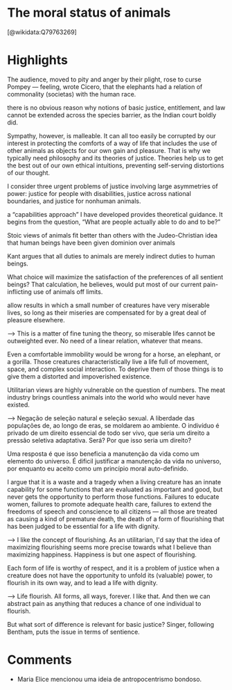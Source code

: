 
The moral status of animals
===========================
  
  [@wikidata:Q79763269]  

# Highlights

The audience, moved to pity and anger by their plight, rose to curse Pompey — feeling, wrote Cicero, that the elephants had a relation of commonality (societas) with the human race.

there is no obvious reason why notions of basic justice, entitlement, and law cannot be extended across the species barrier, as the Indian court boldly did.

Sympathy, however, is malleable. It can all too easily be corrupted by our interest in protecting the comforts of a way of life that includes the use of other animals as objects for our own gain and pleasure. That is why we typically need philosophy and its theories of justice. Theories help us to get the best out of our own ethical intuitions, preventing self-serving distortions of our thought.

I consider three urgent problems of justice involving large asymmetries of power: justice for people with disabilities, justice across national boundaries, and justice for nonhuman animals.

a “capabilities approach” I have developed provides theoretical guidance. It begins from the question, “What are people actually able to do and to be?”

Stoic views of animals fit better than others with the Judeo-Christian idea that human beings have been given dominion over animals

Kant argues that all duties to animals are merely indirect duties to human beings.

What choice will maximize the satisfaction of the preferences of all sentient beings? That calculation, he believes, would put most of our current pain-inflicting use of animals off limits.

allow results in which a small number of creatures have very miserable lives, so long as their miseries are compensated for by a great deal of pleasure elsewhere.

--> This is a matter of fine tuning the theory, so miserable lifes cannot be outweighted ever. 
No need of a linear relation, whatever that means.

Even a comfortable immobility would be wrong for a horse, an elephant, or a gorilla. Those creatures characteristically live a life full of movement, space, and complex social interaction. To deprive them of those things is to give them a distorted and impoverished existence.

Utilitarian views are highly vulnerable on the question of numbers. The meat industry brings countless animals into the world who would never have existed.

--> Negação de seleção natural e seleção sexual. A liberdade das populações de, ao longo de eras, se moldarem ao ambiente. O indivíduo é privado de um direito essencial de todo ser vivo, que seria um direito a pressão seletiva adaptativa. Será? Por que isso seria um direito?

Uma resposta é que isso beneficia a manutenção da vida como um elemento do universo. É dificil justificar a manutenção da vida no universo, por enquanto eu aceito como um princípio moral auto-definido.  

I argue that it is a waste and a tragedy when a living creature has an innate capability for some functions that are evaluated as important and good, but never gets the opportunity to perform those functions. Failures to educate women, failures to promote adequate health care, failures to extend the freedoms of speech and conscience to all citizens — all those are treated as causing a kind of premature death, the death of a form of flourishing that has been judged to be essential for a life with dignity.

--> I like the concept of flourishing. As an utilitarian, I'd say that the idea of maximizing flourishing seems more precise towards what I believe than maximizing happiness. Happiness is but one aspect of flourishing. 

Each form of life is worthy of respect, and it is a problem of justice when a creature does not have the opportunity to unfold its (valuable) power, to flourish in its own way, and to lead a life with dignity.

--> Life flourish. All forms, all ways, forever. I like that. And then we can abstract pain as anything that reduces a chance of one individual to flourish. 


But what sort of difference is relevant for basic justice? Singer, following Bentham, puts the issue in terms of sentience.


# Comments
- Maria Elice mencionou uma ideia de antropocentrismo bondoso.
